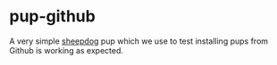 # pup-github

A very simple [sheepdog](https://github.com/mattjmcnaughton/sheepdog) pup
which we use to test installing pups from Github is working
as expected.
